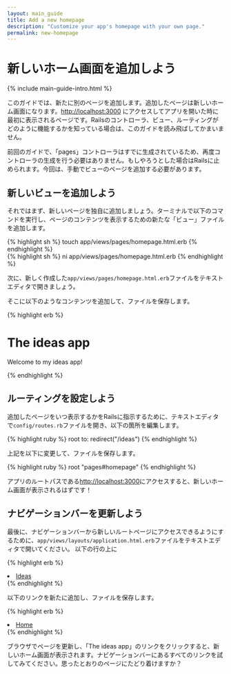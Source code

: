 ```yaml
---
layout: main_guide
title: Add a new homepage
description: "Customize your app's homepage with your own page."
permalink: new-homepage
---
```


# 新しいホーム画面を追加しよう

{% include main-guide-intro.html %}

このガイドでは、新たに別のページを追加します。追加したページは新しいホーム画面になります。<http://localhost:3000> にアクセスしてアプリを開いた時に最初に表示されるページです。Railsのコントローラ、ビュー、ルーティングがどのように機能するかを知っている場合は、このガイドを読み飛ばしてかまいません。

前回のガイドで、「pages」コントローラはすでに生成されているため、再度コントローラの生成を行う必要はありません。もしやろうとした場合はRailsに止められます。今回は、手動でビューのページを追加する必要があります。

## 新しいビューを追加しよう

それではまず、新しいページを独自に追加しましょう。ターミナルで以下のコマンドを実行し、ページのコンテンツを表示するための新たな「ビュー」ファイルを追加します。

<div class="os-specific">
  <div class="mac nix">
{% highlight sh %}
touch app/views/pages/homepage.html.erb
{% endhighlight %}
  </div>
  <div class="win">
{% highlight sh %}
ni app/views/pages/homepage.html.erb
{% endhighlight %}
  </div>
</div>

次に、新しく作成した`app/views/pages/homepage.html.erb`ファイルをテキストエディタで開きましょう。

そこに以下のようなコンテンツを追加して、ファイルを保存します。

{% highlight erb %}
<div class="px-4 py-5 my-5 text-center">
  <h1 class="display-5 fw-bold">The ideas app</h1>
  <div class="col-lg-6 mx-auto">
    <p class="lead mb-4">Welcome to my ideas app!</p>
  </div>
</div>
{% endhighlight %}

## ルーティングを設定しよう

追加したページをいつ表示するかをRailsに指示するために、テキストエディタで`config/routes.rb`ファイルを開き、以下の箇所を編集します。

{% highlight ruby %}
root to: redirect("/ideas")
{% endhighlight %}

上記を以下に変更して、ファイルを保存します。

{% highlight ruby %}
root "pages#homepage"
{% endhighlight %}

アプリのルートパスである<http://localhost:3000>にアクセスすると、新しいホーム画面が表示されるはずです！

## ナビゲーションバーを更新しよう

最後に、ナビゲーションバーから新しいルートページにアクセスできるようにするために、`app/views/layouts/application.html.erb`ファイルをテキストエディタで開いてください。
以下の行の上に

{% highlight erb %}
<li class="nav-item">
  <a class="nav-link <%= 'active' if current_page?(controller: 'ideas') %>" href="/ideas">Ideas</a>
</li>
{% endhighlight %}

以下のリンクを新たに追加し、ファイルを保存します。

{% highlight erb %}
<li class="nav-item">
  <a class="nav-link <%= 'active' if current_page?(controller: 'pages', action: 'homepage') %>" href="/">Home</a>
</li>
{% endhighlight %}

ブラウザでページを更新し、「The ideas app」のリンクをクリックすると、新しいホーム画面が表示されます。ナビゲーションバーにあるすべてのリンクを試してみてください。思ったとおりのページにたどり着けますか？
